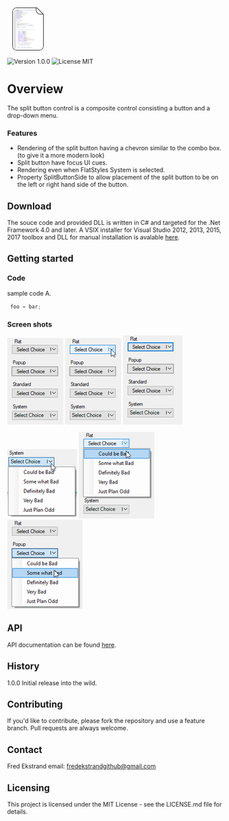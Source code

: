 
![Project type](https://github.com/FredEkstrand/ImageFiles/raw/master/CodeIcon.png )

![Version 1.0.0](https://img.shields.io/badge/Version-1.0.0-brightgreen.svg) ![License MIT](https://img.shields.io/badge/Licence-MIT-blue.svg) 

# Overview
The split button control is a composite control consisting a button and a drop-down menu.

### Features

* Rendering of the split button having a chevron similar to the combo box.(to give it a more modern look)
* Split button have focus UI cues. 
* Rendering even when FlatStyles System is selected.
* Property SplitButtonSide to allow placement of the split button to be on the left or right hand side of the button.


## Download
The souce code and provided DLL is written in C# and targeted for the .Net Framework 4.0 and later.
A VSIX installer for Visual Studio 2012, 2013, 2015, 2017 toolbox and DLL for manual installation is avalable [here](#).
## Getting started

### Code
sample code A.
```csharp
 foo = bar;
```

### Screen shots

![Project type](https://github.com/FredEkstrand/ImageFiles/raw/master/SplitbuttonA.PNG )
![Project type](https://github.com/FredEkstrand/ImageFiles/raw/master/SplitbuttonB.PNG )
![Project type](https://github.com/FredEkstrand/ImageFiles/raw/master/SplitbuttonC.PNG )

![Project type](https://github.com/FredEkstrand/ImageFiles/raw/master/SplitbuttonD.PNG )
![Project type](https://github.com/FredEkstrand/ImageFiles/raw/master/SplitbuttonE.PNG )
![Project type](https://github.com/FredEkstrand/ImageFiles/raw/master/SplitbuttonF.PNG )

## API
API documentation can be found [here](#). 

## History
 1.0.0 Initial release into the wild.
 
## Contributing

If you'd like to contribute, please fork the repository and use a feature
branch. Pull requests are always welcome.

## Contact
Fred Ekstrand 
email: fredekstrandgithub@gmail.com
## Licensing

This project is licensed under the MIT License - see the LICENSE.md file for details.
